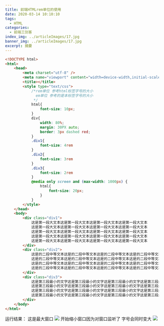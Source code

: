 ```yaml
---
title: 前端HTMLrem单位的使用
date: 2020-03-14 10:10:10
tags:
  - HTML
categories:
  - 前端三剑客
index_img: ../articleImages/17.jpg
banner_img: ../articleImages/17.jpg
excerpt: 摘要
---
```

<meta name="referrer" content="no-referrer"/>

```html
<!DOCTYPE html>
<html>
	<head>
		<meta charset="utf-8" />
		<meta name="viewport" content="width=device-width,initial-scale=1,minimum-scale=1,maximum-scale=1,user-scalable=no" />
		<title></title>
		<style type="text/css">
			/*rem单位 参考html标签字号的大小
			  em单位 参考的是本标签字号的大小
			 */
			html{
				font-size: 10px;
			}
			div{
				width: 80%;
				margin: 30PX auto;
				border: 3px dashed red;
			}
			.div1{
				font-size: 4rem
			}
			.div2{
				font-size: 3rem
			}
			.div3{
				font-size: 2rem
			}		
			@media only screen and (max-width: 1000px) {
				html{
					font-size: 20px;
				}
			}
		</style>
	</head>
	<body>
		<div class="div1">
			这是第一段大文本这是第一段大文本这是第一段大文本这是第一段大文本
			这是第一段大文本这是第一段大文本这是第一段大文本这是第一段大文本
			这是第一段大文本这是第一段大文本这是第一段大文本这是第一段大文本
			这是第一段大文本这是第一段大文本这是第一段大文本这是第一段大文本
			这是第一段大文本这是第一段大文本这是第一段大文本这是第一段大文本
		</div>
		<div class="div2">
			这是的二段中等文本这是的二段中等文本这是的二段中等文本这是的二段中等文本
			这是的二段中等文本这是的二段中等文本这是的二段中等文本这是的二段中等文本
			这是的二段中等文本这是的二段中等文本这是的二段中等文本这是的二段中等文本
			这是的二段中等文本这是的二段中等文本这是的二段中等文本这是的二段中等文本
		</div>
		<div class="div3">
			这是第三段最小的文字这是第三段最小的文字这是第三段最小的文字这是第三段最小的文字
			这是第三段最小的文字这是第三段最小的文字这是第三段最小的文字这是第三段最小的文字
			这是第三段最小的文字这是第三段最小的文字这是第三段最小的文字这是第三段最小的文字
			这是第三段最小的文字这是第三段最小的文字这是第三段最小的文字这是第三段最小的文字
		</div>
	</body>
</html>

```
运行结果：
这是最大窗口
![](https://img-blog.csdnimg.cn/d4fae9c5cc8f424ca6e900f0079c1bab.png)
开始缩小窗口因为对窗口监听了 字号会同时变大
![](https://img-blog.csdnimg.cn/ff1d3407d2074fa483c834f94ceabff5.png)

